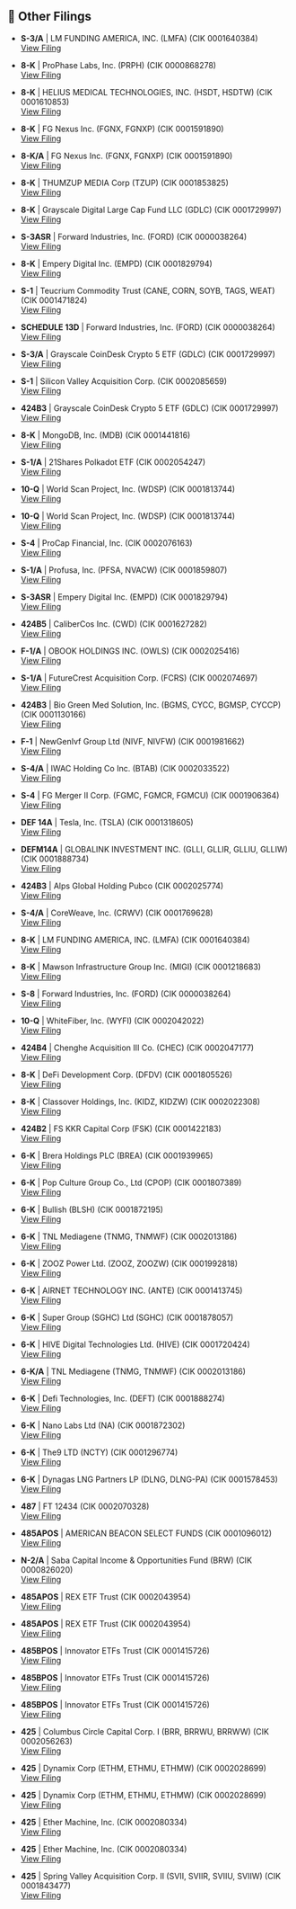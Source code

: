 ## 📁 Other Filings

- **S-3/A** | LM FUNDING AMERICA, INC.  (LMFA)  (CIK 0001640384)  
  [View Filing](https://www.sec.gov/Archives/edgar/data/1640384/000119312525207393/0001193125-25-207393-index.htm)

- **8-K** | ProPhase Labs, Inc.  (PRPH)  (CIK 0000868278)  
  [View Filing](https://www.sec.gov/Archives/edgar/data/868278/000149315225014057/0001493152-25-014057-index.htm)

- **8-K** | HELIUS MEDICAL TECHNOLOGIES, INC.  (HSDT, HSDTW)  (CIK 0001610853)  
  [View Filing](https://www.sec.gov/Archives/edgar/data/1610853/000110465925091281/0001104659-25-091281-index.htm)

- **8-K** | FG Nexus Inc.  (FGNX, FGNXP)  (CIK 0001591890)  
  [View Filing](https://www.sec.gov/Archives/edgar/data/1591890/000149315225014150/0001493152-25-014150-index.htm)

- **8-K/A** | FG Nexus Inc.  (FGNX, FGNXP)  (CIK 0001591890)  
  [View Filing](https://www.sec.gov/Archives/edgar/data/1591890/000149315225013995/0001493152-25-013995-index.htm)

- **8-K** | THUMZUP MEDIA Corp  (TZUP)  (CIK 0001853825)  
  [View Filing](https://www.sec.gov/Archives/edgar/data/1853825/000149315225013913/0001493152-25-013913-index.htm)

- **8-K** | Grayscale Digital Large Cap Fund LLC  (GDLC)  (CIK 0001729997)  
  [View Filing](https://www.sec.gov/Archives/edgar/data/1729997/000119312525206857/0001193125-25-206857-index.htm)

- **S-3ASR** | Forward Industries, Inc.  (FORD)  (CIK 0000038264)  
  [View Filing](https://www.sec.gov/Archives/edgar/data/38264/000168316825007043/0001683168-25-007043-index.htm)

- **8-K** | Empery Digital Inc.  (EMPD)  (CIK 0001829794)  
  [View Filing](https://www.sec.gov/Archives/edgar/data/1829794/000168316825007128/0001683168-25-007128-index.htm)

- **S-1** | Teucrium Commodity Trust  (CANE, CORN, SOYB, TAGS, WEAT)  (CIK 0001471824)  
  [View Filing](https://www.sec.gov/Archives/edgar/data/1471824/000143774925029275/0001437749-25-029275-index.htm)

- **SCHEDULE 13D** | Forward Industries, Inc.  (FORD)  (CIK 0000038264)  
  [View Filing](https://www.sec.gov/Archives/edgar/data/38264/000208670125000004/0002086701-25-000004-index.htm)

- **S-3/A** | Grayscale CoinDesk Crypto 5 ETF  (GDLC)  (CIK 0001729997)  
  [View Filing](https://www.sec.gov/Archives/edgar/data/1729997/000119312525207266/0001193125-25-207266-index.htm)

- **S-1** | Silicon Valley Acquisition Corp.  (CIK 0002085659)  
  [View Filing](https://www.sec.gov/Archives/edgar/data/2085659/000121390025089082/0001213900-25-089082-index.htm)

- **424B3** | Grayscale CoinDesk Crypto 5 ETF  (GDLC)  (CIK 0001729997)  
  [View Filing](https://www.sec.gov/Archives/edgar/data/1729997/000119312525208205/0001193125-25-208205-index.htm)

- **8-K** | MongoDB, Inc.  (MDB)  (CIK 0001441816)  
  [View Filing](https://www.sec.gov/Archives/edgar/data/1441816/000144181625000197/0001441816-25-000197-index.htm)

- **S-1/A** | 21Shares Polkadot ETF  (CIK 0002054247)  
  [View Filing](https://www.sec.gov/Archives/edgar/data/2054247/000121390025089153/0001213900-25-089153-index.htm)

- **10-Q** | World Scan Project, Inc.  (WDSP)  (CIK 0001813744)  
  [View Filing](https://www.sec.gov/Archives/edgar/data/1813744/000181374425000005/0001813744-25-000005-index.htm)

- **10-Q** | World Scan Project, Inc.  (WDSP)  (CIK 0001813744)  
  [View Filing](https://www.sec.gov/Archives/edgar/data/1813744/000181374425000008/0001813744-25-000008-index.htm)

- **S-4** | ProCap Financial, Inc.  (CIK 0002076163)  
  [View Filing](https://www.sec.gov/Archives/edgar/data/2076163/000121390025089078/0001213900-25-089078-index.htm)

- **S-1/A** | Profusa, Inc.  (PFSA, NVACW)  (CIK 0001859807)  
  [View Filing](https://www.sec.gov/Archives/edgar/data/1859807/000121390025088333/0001213900-25-088333-index.htm)

- **S-3ASR** | Empery Digital Inc.  (EMPD)  (CIK 0001829794)  
  [View Filing](https://www.sec.gov/Archives/edgar/data/1829794/000168316825007127/0001683168-25-007127-index.htm)

- **424B5** | CaliberCos Inc.  (CWD)  (CIK 0001627282)  
  [View Filing](https://www.sec.gov/Archives/edgar/data/1627282/000110465925090626/0001104659-25-090626-index.htm)

- **F-1/A** | OBOOK HOLDINGS INC.  (OWLS)  (CIK 0002025416)  
  [View Filing](https://www.sec.gov/Archives/edgar/data/2025416/000119312525208098/0001193125-25-208098-index.htm)

- **S-1/A** | FutureCrest Acquisition Corp.  (FCRS)  (CIK 0002074697)  
  [View Filing](https://www.sec.gov/Archives/edgar/data/2074697/000121390025088487/0001213900-25-088487-index.htm)

- **424B3** | Bio Green Med Solution, Inc.  (BGMS, CYCC, BGMSP, CYCCP)  (CIK 0001130166)  
  [View Filing](https://www.sec.gov/Archives/edgar/data/1130166/000149315225013882/0001493152-25-013882-index.htm)

- **F-1** | NewGenIvf Group Ltd  (NIVF, NIVFW)  (CIK 0001981662)  
  [View Filing](https://www.sec.gov/Archives/edgar/data/1981662/000121390025088927/0001213900-25-088927-index.htm)

- **S-4/A** | IWAC Holding Co Inc.  (BTAB)  (CIK 0002033522)  
  [View Filing](https://www.sec.gov/Archives/edgar/data/2033522/000110465925091368/0001104659-25-091368-index.htm)

- **S-4** | FG Merger II Corp.  (FGMC, FGMCR, FGMCU)  (CIK 0001906364)  
  [View Filing](https://www.sec.gov/Archives/edgar/data/1906364/000110465925091249/0001104659-25-091249-index.htm)

- **DEF 14A** | Tesla, Inc.  (TSLA)  (CIK 0001318605)  
  [View Filing](https://www.sec.gov/Archives/edgar/data/1318605/000110465925090866/0001104659-25-090866-index.htm)

- **DEFM14A** | GLOBALINK INVESTMENT INC.  (GLLI, GLLIR, GLLIU, GLLIW)  (CIK 0001888734)  
  [View Filing](https://www.sec.gov/Archives/edgar/data/1888734/000149315225013865/0001493152-25-013865-index.htm)

- **424B3** | Alps Global Holding Pubco  (CIK 0002025774)  
  [View Filing](https://www.sec.gov/Archives/edgar/data/2025774/000149315225013864/0001493152-25-013864-index.htm)

- **S-4/A** | CoreWeave, Inc.  (CRWV)  (CIK 0001769628)  
  [View Filing](https://www.sec.gov/Archives/edgar/data/1769628/000114036125035263/0001140361-25-035263-index.htm)

- **8-K** | LM FUNDING AMERICA, INC.  (LMFA)  (CIK 0001640384)  
  [View Filing](https://www.sec.gov/Archives/edgar/data/1640384/000119312525206860/0001193125-25-206860-index.htm)

- **8-K** | Mawson Infrastructure Group Inc.  (MIGI)  (CIK 0001218683)  
  [View Filing](https://www.sec.gov/Archives/edgar/data/1218683/000117184325005942/0001171843-25-005942-index.htm)

- **S-8** | Forward Industries, Inc.  (FORD)  (CIK 0000038264)  
  [View Filing](https://www.sec.gov/Archives/edgar/data/38264/000168316825007107/0001683168-25-007107-index.htm)

- **10-Q** | WhiteFiber, Inc.  (WYFI)  (CIK 0002042022)  
  [View Filing](https://www.sec.gov/Archives/edgar/data/2042022/000121390025088547/0001213900-25-088547-index.htm)

- **424B4** | Chenghe Acquisition III Co.  (CHEC)  (CIK 0002047177)  
  [View Filing](https://www.sec.gov/Archives/edgar/data/2047177/000121390025088319/0001213900-25-088319-index.htm)

- **8-K** | DeFi Development Corp.  (DFDV)  (CIK 0001805526)  
  [View Filing](https://www.sec.gov/Archives/edgar/data/1805526/000121390025088983/0001213900-25-088983-index.htm)

- **8-K** | Classover Holdings, Inc.  (KIDZ, KIDZW)  (CIK 0002022308)  
  [View Filing](https://www.sec.gov/Archives/edgar/data/2022308/000147793225006832/0001477932-25-006832-index.htm)

- **424B2** | FS KKR Capital Corp  (FSK)  (CIK 0001422183)  
  [View Filing](https://www.sec.gov/Archives/edgar/data/1422183/000110465925091082/0001104659-25-091082-index.htm)

- **6-K** | Brera Holdings PLC  (BREA)  (CIK 0001939965)  
  [View Filing](https://www.sec.gov/Archives/edgar/data/1939965/000121390025088821/0001213900-25-088821-index.htm)

- **6-K** | Pop Culture Group Co., Ltd  (CPOP)  (CIK 0001807389)  
  [View Filing](https://www.sec.gov/Archives/edgar/data/1807389/000121390025088757/0001213900-25-088757-index.htm)

- **6-K** | Bullish  (BLSH)  (CIK 0001872195)  
  [View Filing](https://www.sec.gov/Archives/edgar/data/1872195/000110465925090870/0001104659-25-090870-index.htm)

- **6-K** | TNL Mediagene  (TNMG, TNMWF)  (CIK 0002013186)  
  [View Filing](https://www.sec.gov/Archives/edgar/data/2013186/000121390025089075/0001213900-25-089075-index.htm)

- **6-K** | ZOOZ Power Ltd.  (ZOOZ, ZOOZW)  (CIK 0001992818)  
  [View Filing](https://www.sec.gov/Archives/edgar/data/1992818/000149315225014157/0001493152-25-014157-index.htm)

- **6-K** | AIRNET TECHNOLOGY INC.  (ANTE)  (CIK 0001413745)  
  [View Filing](https://www.sec.gov/Archives/edgar/data/1413745/000121390025088752/0001213900-25-088752-index.htm)

- **6-K** | Super Group (SGHC) Ltd  (SGHC)  (CIK 0001878057)  
  [View Filing](https://www.sec.gov/Archives/edgar/data/1878057/000187805725000020/0001878057-25-000020-index.htm)

- **6-K** | HIVE Digital Technologies Ltd.  (HIVE)  (CIK 0001720424)  
  [View Filing](https://www.sec.gov/Archives/edgar/data/1720424/000106299325015716/0001062993-25-015716-index.htm)

- **6-K/A** | TNL Mediagene  (TNMG, TNMWF)  (CIK 0002013186)  
  [View Filing](https://www.sec.gov/Archives/edgar/data/2013186/000121390025089187/0001213900-25-089187-index.htm)

- **6-K** | Defi Technologies, Inc.  (DEFT)  (CIK 0001888274)  
  [View Filing](https://www.sec.gov/Archives/edgar/data/1888274/000127956925001018/0001279569-25-001018-index.htm)

- **6-K** | Nano Labs Ltd  (NA)  (CIK 0001872302)  
  [View Filing](https://www.sec.gov/Archives/edgar/data/1872302/000121390025088368/0001213900-25-088368-index.htm)

- **6-K** | The9 LTD  (NCTY)  (CIK 0001296774)  
  [View Filing](https://www.sec.gov/Archives/edgar/data/1296774/000110465925091396/0001104659-25-091396-index.htm)

- **6-K** | Dynagas LNG Partners LP  (DLNG, DLNG-PA)  (CIK 0001578453)  
  [View Filing](https://www.sec.gov/Archives/edgar/data/1578453/000110465925091233/0001104659-25-091233-index.htm)

- **487** | FT 12434  (CIK 0002070328)  
  [View Filing](https://www.sec.gov/Archives/edgar/data/2070328/000144554625006190/0001445546-25-006190-index.htm)

- **485APOS** | AMERICAN BEACON SELECT FUNDS  (CIK 0001096012)  
  [View Filing](https://www.sec.gov/Archives/edgar/data/1096012/000113322825009822/0001133228-25-009822-index.htm)

- **N-2/A** | Saba Capital Income & Opportunities Fund  (BRW)  (CIK 0000826020)  
  [View Filing](https://www.sec.gov/Archives/edgar/data/826020/000199937125013586/0001999371-25-013586-index.htm)

- **485APOS** | REX ETF Trust  (CIK 0002043954)  
  [View Filing](https://www.sec.gov/Archives/edgar/data/2043954/000199937125013554/0001999371-25-013554-index.htm)

- **485APOS** | REX ETF Trust  (CIK 0002043954)  
  [View Filing](https://www.sec.gov/Archives/edgar/data/2043954/000199937125013556/0001999371-25-013556-index.htm)

- **485BPOS** | Innovator ETFs Trust  (CIK 0001415726)  
  [View Filing](https://www.sec.gov/Archives/edgar/data/1415726/000121390025088304/0001213900-25-088304-index.htm)

- **485BPOS** | Innovator ETFs Trust  (CIK 0001415726)  
  [View Filing](https://www.sec.gov/Archives/edgar/data/1415726/000121390025088308/0001213900-25-088308-index.htm)

- **485BPOS** | Innovator ETFs Trust  (CIK 0001415726)  
  [View Filing](https://www.sec.gov/Archives/edgar/data/1415726/000121390025088302/0001213900-25-088302-index.htm)

- **425** | Columbus Circle Capital Corp. I  (BRR, BRRWU, BRRWW)  (CIK 0002056263)  
  [View Filing](https://www.sec.gov/Archives/edgar/data/2056263/000121390025089149/0001213900-25-089149-index.htm)

- **425** | Dynamix Corp  (ETHM, ETHMU, ETHMW)  (CIK 0002028699)  
  [View Filing](https://www.sec.gov/Archives/edgar/data/2028699/000121390025088658/0001213900-25-088658-index.htm)

- **425** | Dynamix Corp  (ETHM, ETHMU, ETHMW)  (CIK 0002028699)  
  [View Filing](https://www.sec.gov/Archives/edgar/data/2028699/000121390025088323/0001213900-25-088323-index.htm)

- **425** | Ether Machine, Inc.  (CIK 0002080334)  
  [View Filing](https://www.sec.gov/Archives/edgar/data/2080334/000121390025088994/0001213900-25-088994-index.htm)

- **425** | Ether Machine, Inc.  (CIK 0002080334)  
  [View Filing](https://www.sec.gov/Archives/edgar/data/2080334/000121390025088567/0001213900-25-088567-index.htm)

- **425** | Spring Valley Acquisition Corp. II  (SVII, SVIIR, SVIIU, SVIIW)  (CIK 0001843477)  
  [View Filing](https://www.sec.gov/Archives/edgar/data/1843477/000110465925090878/0001104659-25-090878-index.htm)

